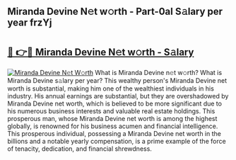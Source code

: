## Miranda Devine N𝚎t w𝚘rth - Part-0aI S𝚊lary per year frzYj

# <h2><a href="http://gc4f84.nevu.top/?p=Miranda+Devine">🔗 👉🔴 Miranda Devine N𝚎t w𝚘rth - S𝚊lary</a></h2>

[![Miranda Devine N𝚎t W𝚘rth](https://i.imgur.com/Oavwk0R.jpeg)](http://gc4f84.nevu.top/?p=Miranda+Devine)
What is Miranda Devine n𝚎t w𝚘rth? What is Miranda Devine s𝚊lary per year?
This wealthy person's Miranda Devine net worth is substantial, making him one of the wealthiest individuals in his industry. His annual earnings are substantial, but they are overshadowed by Miranda Devine net worth, which is believed to be more significant due to his numerous business interests and valuable real estate holdings. This prosperous man, whose Miranda Devine net worth is among the highest globally, is renowned for his business acumen and financial intelligence. This prosperous individual, possessing a Miranda Devine net worth in the billions and a notable yearly compensation, is a prime example of the force of tenacity, dedication, and financial shrewdness.

